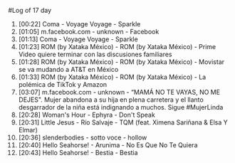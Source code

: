 #Log of 17 day

1. [00:22] Coma - Voyage Voyage - Sparkle
1. [01:05] m.facebook.com - unknown - Facebook
1. [01:13] Coma - Voyage Voyage - Sparkle
1. [01:23] ROM (by Xataka México) - ROM (by Xataka México) - Prime Video quiere terminar con las discusiones familiares
1. [01:28] ROM (by Xataka México) - ROM (by Xataka México) - Movistar se va mudando a AT&T en México
1. [01:33] ROM (by Xataka México) - ROM (by Xataka México) - La polémica de TikTok y Amazon
1. [03:07] m.facebook.com - unknown - “MAMÁ NO TE VAYAS, NO ME DEJES". Mujer abandona a su hija en plena carretera y el llanto desgarrador de la niña está indignando a muchos. Sigue #MujerLinda
1. [20:28] Woman's Hour - Ephyra - Don't Speak
1. [20:31] Little Jesus - Río Salvaje - TQM (feat. Ximena Sariñana & Elsa Y Elmar)
1. [20:36] slenderbodies - sotto voce - hollow
1. [20:40] Hello Seahorse! - Arunima - No Es Que No Te Quiera
1. [20:43] Hello Seahorse! - Bestia - Bestia
